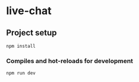 # live-chat

## Project setup
```
npm install
```

### Compiles and hot-reloads for development
```
npm run dev
```
